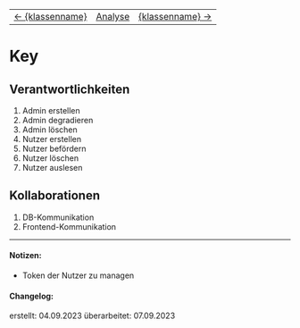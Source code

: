 <table>
<tbody>
  <tr>
    <td>
        <a href='crc-{klassenname}.md'>
            ← {klassenname}
        </a>
    </td>
    <td>
        <a href='CRC_User.md'>
            Analyse
        </a>
    </td>
    <td>
        <a href='crc-{klassenname}.md'>
            {klassenname} →
        </a>
    </td>
  </tr>
</tbody>
</table>

# Key
## Verantwortlichkeiten
<!-- Wissen, welches verwaltet und angeboten wird, Aktion die angeboten werden, öffentliche Leistung -->
<!-- "Walkthrough" -> Szenarien zur Anwendung des Systems -->
<!-- Nichts, was eine andere Klasse machen könnte -->
<!-- Die Sachen die die Klasse macht -> keiner anderen Klasse geben -->
<!-- zentrale Verantwortlichkeiten vs verteilt -->
1. Admin erstellen
2. Admin degradieren
3. Admin löschen
4. Nutzer erstellen
5. Nutzer befördern
6. Nutzer löschen
7. Nutzer auslesen

## Kollaborationen
<!-- Kann die Klasse die Verantwortlichkeiten selbständig erfüllen? Was benötigt sie von welcher Klasse? -->
<!-- Was weiß die Klasse? Welche anderen Klassen benötigen die Informationen? -->
1. DB-Kommunikation
2. Frontend-Kommunikation

---
#### Notizen:
<!-- Hier Notizen zum Denkprozess, Hintergrundgedanken, Klarstellungen hinzufügen  -->
- Token der Nutzer zu managen

#### Changelog:
erstellt: 04.09.2023
überarbeitet: 07.09.2023
<!-- Hier eventuelle Abänderungen dokumentieren -->